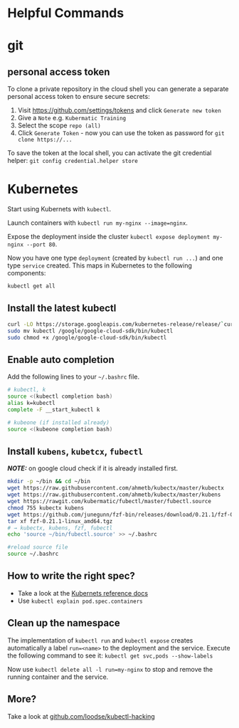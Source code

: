 # Helpful Commands

# git

## personal access token

To clone a private repository in the cloud shell you can generate a separate personal access token to ensure secure secrets:
1. Visit https://github.com/settings/tokens and click `Generate new token`   
2. Give a `Note` e.g. `Kubermatic Training`
3. Select the scope `repo (all)`
4. Click `Generate Token` - now you can use the token as password for `git clone https://...`

To save the token at the local shell, you can activate the git credential helper: `git config credential.helper store`

# Kubernetes

Start using Kubernets with `kubectl`.

Launch containers with `kubectl run my-nginx --image=nginx`. 

Expose the deployment inside the cluster `kubectl expose deployment my-nginx --port 80`.

Now you have one type `deployment` (created by `kubectl run ...`) and one type `service` created. This maps in Kubernetes to the following components:

`kubectl get all`

## Install the latest kubectl

```bash
curl -LO https://storage.googleapis.com/kubernetes-release/release/`curl -s https://storage.googleapis.com/kubernetes-release/release/stable.txt`/bin/linux/amd64/kubectl
sudo mv kubectl /google/google-cloud-sdk/bin/kubectl
sudo chmod +x /google/google-cloud-sdk/bin/kubectl
```

## Enable auto completion

Add the following lines to your `~/.bashrc` file.

```bash
# kubectl, k
source <(kubectl completion bash)
alias k=kubectl
complete -F __start_kubectl k

# kubeone (if installed already)
source <(kubeone completion bash)
```

## Install `kubens`, `kubetcx`, `fubectl`
***NOTE:*** on google cloud check if it is already installed first.

```bash
mkdir -p ~/bin && cd ~/bin
wget https://raw.githubusercontent.com/ahmetb/kubectx/master/kubectx
wget https://raw.githubusercontent.com/ahmetb/kubectx/master/kubens
wget https://rawgit.com/kubermatic/fubectl/master/fubectl.source
chmod 755 kubectx kubens
wget https://github.com/junegunn/fzf-bin/releases/download/0.21.1/fzf-0.21.1-linux_amd64.tgz
tar xf fzf-0.21.1-linux_amd64.tgz
# → kubectx, kubens, fzf, fubectl
echo 'source ~/bin/fubectl.source' >> ~/.bashrc

#reload source file
source ~/.bashrc
```

## How to write the right spec?

* Take a look at the [Kubernets reference docs](https://kubernetes.io/docs/reference/)
* Use `kubectl explain pod.spec.containers` 

## Clean up the namespace

The implementation of `kubectl run` and `kubectl expose` creates automatically a label `run=<name>` to the deployment and the service. Execute the following command to see it:
`kubectl get svc,pods --show-labels` 

Now use `kubectl delete all -l run=my-nginx` to stop and remove the running container and the service.

## More?

Take a look at [github.com/loodse/kubectl-hacking](https://github.com/loodse/kubectl-hacking)
